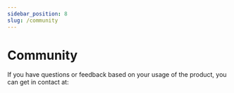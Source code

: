 ```yaml
---
sidebar_position: 8
slug: /community
---
```


# Community

If you have questions or feedback based on your usage of the product, you can get in contact at:

